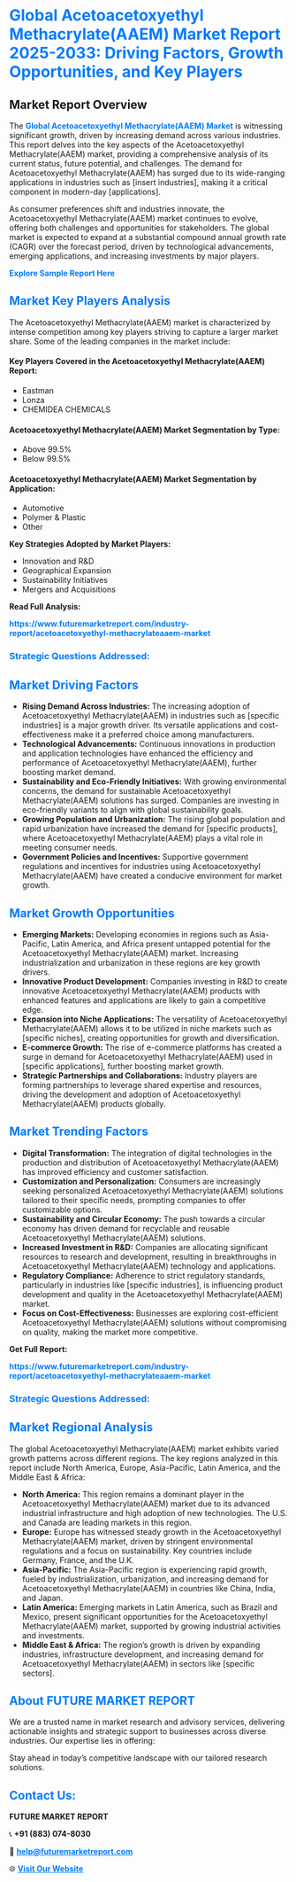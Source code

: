 <h1 style="color: #007BFF;">Global Acetoacetoxyethyl Methacrylate(AAEM) Market Report 2025-2033: Driving Factors, Growth Opportunities, and Key Players</h1>

<section id="overview">
<h2>Market Report Overview</h2>
<p>The <a href="https://www.futuremarketreport.com/industry-report/acetoacetoxyethyl-methacrylateaaem-market" style="color: #007BFF; text-decoration: none;"><strong>Global Acetoacetoxyethyl Methacrylate(AAEM) Market</strong></a> is witnessing significant growth, driven by increasing demand across various industries. This report delves into the key aspects of the Acetoacetoxyethyl Methacrylate(AAEM) market, providing a comprehensive analysis of its current status, future potential, and challenges. The demand for Acetoacetoxyethyl Methacrylate(AAEM) has surged due to its wide-ranging applications in industries such as [insert industries], making it a critical component in modern-day [applications].</p>
<p>As consumer preferences shift and industries innovate, the Acetoacetoxyethyl Methacrylate(AAEM) market continues to evolve, offering both challenges and opportunities for stakeholders. The global market is expected to expand at a substantial compound annual growth rate (CAGR) over the forecast period, driven by technological advancements, emerging applications, and increasing investments by major players.</p>
</section>

<section id="overview">
<p><a href="https://www.futuremarketreport.com/request-sample/reportId=47205" style="color: #007BFF; text-decoration: none;"><strong>Explore Sample Report Here</strong></a></p>
</section>

<section id="key-players">
<h2 style="color: #007BFF;">Market Key Players Analysis</h2>
<p>The Acetoacetoxyethyl Methacrylate(AAEM) market is characterized by intense competition among key players striving to capture a larger market share. Some of the leading companies in the market include:</p>
<h4>Key Players Covered in the Acetoacetoxyethyl Methacrylate(AAEM) Report:</h4>
<ul><li>Eastman</li><li>Lonza</li><li>CHEMIDEA CHEMICALS</li></ul>
<h4>Acetoacetoxyethyl Methacrylate(AAEM) Market Segmentation by Type:</h4>
<ul><li>Above 99.5%</li><li>Below 99.5%</li></ul>

<h4>Acetoacetoxyethyl Methacrylate(AAEM) Market Segmentation by Application:</h4>
<ul><li>Automotive</li><li>Polymer &amp; Plastic</li><li>Other</li></ul>
<p><strong>Key Strategies Adopted by Market Players:</strong></p>
<ul>
<li>Innovation and R&D</li>
<li>Geographical Expansion</li>
<li>Sustainability Initiatives</li>
<li>Mergers and Acquisitions</li>
</ul>
</section>

<section>
<p><strong>Read Full Analysis: </strong></p><a href="https://www.futuremarketreport.com/industry-report/acetoacetoxyethyl-methacrylateaaem-market" style="color: #007BFF; text-decoration: none;"><strong>https://www.futuremarketreport.com/industry-report/acetoacetoxyethyl-methacrylateaaem-market</strong></a>
<h3 style="color: #007BFF;">Strategic Questions Addressed:</h3>
</section>

<section id="driving-factors">
<h2 style="color: #007BFF;">Market Driving Factors</h2>
<ul>
<li><strong>Rising Demand Across Industries:</strong> The increasing adoption of Acetoacetoxyethyl Methacrylate(AAEM) in industries such as [specific industries] is a major growth driver. Its versatile applications and cost-effectiveness make it a preferred choice among manufacturers.</li>
<li><strong>Technological Advancements:</strong> Continuous innovations in production and application technologies have enhanced the efficiency and performance of Acetoacetoxyethyl Methacrylate(AAEM), further boosting market demand.</li>
<li><strong>Sustainability and Eco-Friendly Initiatives:</strong> With growing environmental concerns, the demand for sustainable Acetoacetoxyethyl Methacrylate(AAEM) solutions has surged. Companies are investing in eco-friendly variants to align with global sustainability goals.</li>
<li><strong>Growing Population and Urbanization:</strong> The rising global population and rapid urbanization have increased the demand for [specific products], where Acetoacetoxyethyl Methacrylate(AAEM) plays a vital role in meeting consumer needs.</li>
<li><strong>Government Policies and Incentives:</strong> Supportive government regulations and incentives for industries using Acetoacetoxyethyl Methacrylate(AAEM) have created a conducive environment for market growth.</li>
</ul>
</section>

<section id="growth-opportunities">
<h2 style="color: #007BFF;">Market Growth Opportunities</h2>
<ul>
<li><strong>Emerging Markets:</strong> Developing economies in regions such as Asia-Pacific, Latin America, and Africa present untapped potential for the Acetoacetoxyethyl Methacrylate(AAEM) market. Increasing industrialization and urbanization in these regions are key growth drivers.</li>
<li><strong>Innovative Product Development:</strong> Companies investing in R&D to create innovative Acetoacetoxyethyl Methacrylate(AAEM) products with enhanced features and applications are likely to gain a competitive edge.</li>
<li><strong>Expansion into Niche Applications:</strong> The versatility of Acetoacetoxyethyl Methacrylate(AAEM) allows it to be utilized in niche markets such as [specific niches], creating opportunities for growth and diversification.</li>
<li><strong>E-commerce Growth:</strong> The rise of e-commerce platforms has created a surge in demand for Acetoacetoxyethyl Methacrylate(AAEM) used in [specific applications], further boosting market growth.</li>
<li><strong>Strategic Partnerships and Collaborations:</strong> Industry players are forming partnerships to leverage shared expertise and resources, driving the development and adoption of Acetoacetoxyethyl Methacrylate(AAEM) products globally.</li>
</ul>
</section>

<section id="trending-factors">
<h2 style="color: #007BFF;">Market Trending Factors</h2>
<ul>
<li><strong>Digital Transformation:</strong> The integration of digital technologies in the production and distribution of Acetoacetoxyethyl Methacrylate(AAEM) has improved efficiency and customer satisfaction.</li>
<li><strong>Customization and Personalization:</strong> Consumers are increasingly seeking personalized Acetoacetoxyethyl Methacrylate(AAEM) solutions tailored to their specific needs, prompting companies to offer customizable options.</li>
<li><strong>Sustainability and Circular Economy:</strong> The push towards a circular economy has driven demand for recyclable and reusable Acetoacetoxyethyl Methacrylate(AAEM) solutions.</li>
<li><strong>Increased Investment in R&D:</strong> Companies are allocating significant resources to research and development, resulting in breakthroughs in Acetoacetoxyethyl Methacrylate(AAEM) technology and applications.</li>
<li><strong>Regulatory Compliance:</strong> Adherence to strict regulatory standards, particularly in industries like [specific industries], is influencing product development and quality in the Acetoacetoxyethyl Methacrylate(AAEM) market.</li>
<li><strong>Focus on Cost-Effectiveness:</strong> Businesses are exploring cost-efficient Acetoacetoxyethyl Methacrylate(AAEM) solutions without compromising on quality, making the market more competitive.</li>
</ul>
</section>

<section>
<p><strong>Get Full Report: </strong></p><a href="https://www.futuremarketreport.com/industry-report/acetoacetoxyethyl-methacrylateaaem-market" style="color: #007BFF; text-decoration: none;"><strong>https://www.futuremarketreport.com/industry-report/acetoacetoxyethyl-methacrylateaaem-market</strong></a>
<h3 style="color: #007BFF;">Strategic Questions Addressed:</h3>
</section>


<section id="regional-analysis">
<h2 style="color: #007BFF;">Market Regional Analysis</h2>
<p>The global Acetoacetoxyethyl Methacrylate(AAEM) market exhibits varied growth patterns across different regions. The key regions analyzed in this report include North America, Europe, Asia-Pacific, Latin America, and the Middle East & Africa:</p>
<ul>
<li><strong>North America:</strong> This region remains a dominant player in the Acetoacetoxyethyl Methacrylate(AAEM) market due to its advanced industrial infrastructure and high adoption of new technologies. The U.S. and Canada are leading markets in this region.</li>
<li><strong>Europe:</strong> Europe has witnessed steady growth in the Acetoacetoxyethyl Methacrylate(AAEM) market, driven by stringent environmental regulations and a focus on sustainability. Key countries include Germany, France, and the U.K.</li>
<li><strong>Asia-Pacific:</strong> The Asia-Pacific region is experiencing rapid growth, fueled by industrialization, urbanization, and increasing demand for Acetoacetoxyethyl Methacrylate(AAEM) in countries like China, India, and Japan.</li>
<li><strong>Latin America:</strong> Emerging markets in Latin America, such as Brazil and Mexico, present significant opportunities for the Acetoacetoxyethyl Methacrylate(AAEM) market, supported by growing industrial activities and investments.</li>
<li><strong>Middle East & Africa:</strong> The region’s growth is driven by expanding industries, infrastructure development, and increasing demand for Acetoacetoxyethyl Methacrylate(AAEM) in sectors like [specific sectors].</li>
</ul>
</section>

<footer>
<h2 style="color: #007BFF;">About FUTURE MARKET REPORT</h2>
<p>We are a trusted name in market research and advisory services, delivering actionable insights and strategic support to businesses across diverse industries. Our expertise lies in offering:</p>

<p>Stay ahead in today’s competitive landscape with our tailored research solutions.</p>

<h2 style="color: #007BFF;">Contact Us:</h2>
<p><strong>FUTURE MARKET REPORT</strong></p>
<p>📞 <strong>+91 (883) 074-8030</strong></p>
<p>📧 <strong><a href="mailto:help@futuremarketreport.com" style="color: #007BFF;">help@futuremarketreport.com</a></strong></p>
<p>🌐 <strong><a href="https://www.futuremarketreport.com/" style="color: #007BFF;">Visit Our Website</a></strong></p>
</footer>